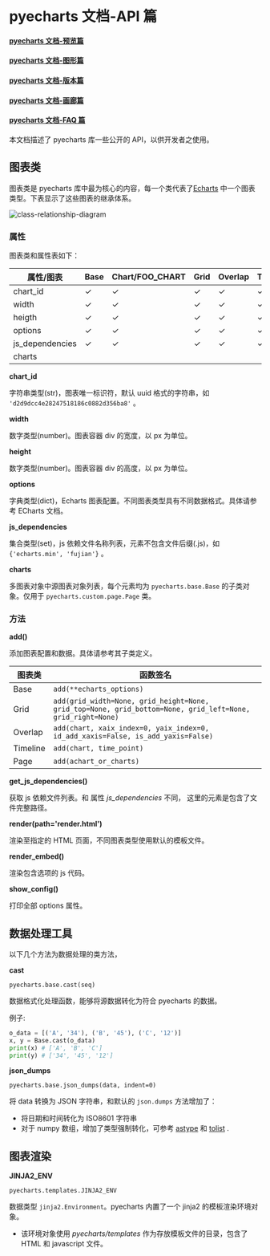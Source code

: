 # pyecharts 文档-API 篇

#### [pyecharts 文档-预览篇](https://github.com/chenjiandongx/pyecharts/blob/master/docs/zh-cn/doc_prepare.md)
#### [pyecharts 文档-图形篇](https://github.com/chenjiandongx/pyecharts/blob/master/docs/zh-cn/doc_charts.md)
#### [pyecharts 文档-版本篇](https://github.com/chenjiandongx/pyecharts/blob/master/changelog.md)
#### [pyecharts 文档-画廊篇](https://github.com/chenjiandongx/pyecharts/blob/master/docs/zh-cn/doc_gallery.md)
#### [pyecharts 文档-FAQ 篇](https://github.com/chenjiandongx/pyecharts/blob/master/docs/zh-cn/doc_faq.md)

本文档描述了 pyecharts 库一些公开的 API，以供开发者之使用。

## 图表类

图表类是 pyecharts 库中最为核心的内容，每一个类代表了[Echarts](http://echarts.baidu.com/) 中一个图表类型。下表显示了这些图表的继承体系。

![class-relationship-diagram](https://github.com/chenjiandongx/pyecharts/blob/master/images/class-relationship-diagram.png)
### 属性

图表类和属性表如下：

| 属性/图表        | Base | Chart/FOO_CHART | Grid | Overlap | Timeline | Page |
| --------------- | ---- | --------------- | ---- | ------- | -------- | ---- |
| chart_id        | ✓    | ✓               | ✓    | ✓       | ✓        |      |
| width           | ✓    | ✓               | ✓    | ✓       | ✓        |      |
| heigth          | ✓    | ✓               | ✓    | ✓       | ✓        |      |
| options         | ✓    | ✓               | ✓    | ✓       | ✓        |      |
| js_dependencies | ✓    | ✓               | ✓    | ✓       | ✓        | ✓    |
| charts          |      |                 |      |         |          | ✓    |

**chart_id**

字符串类型(str)，图表唯一标识符，默认 uuid 格式的字符串，如 `'d2d9dcc4e28247518186c0882d356ba8'` 。

**width**

数字类型(number)。图表容器 div 的宽度，以 px 为单位。

**height**

数字类型(number)。图表容器 div 的高度，以 px 为单位。

**options**

字典类型(dict)，Echarts 图表配置。不同图表类型具有不同数据格式。具体请参考 ECharts 文档。

**js_dependencies**

集合类型(set)，js 依赖文件名称列表，元素不包含文件后缀(.js)，如 `{'echarts.min', 'fujian'}` 。

**charts**

多图表对象中源图表对象列表，每个元素均为 `pyecharts.base.Base` 的子类对象。仅用于 `pyecharts.custom.page.Page` 类。

### 方法

**add()**


添加图表配置和数据。具体请参考其子类定义。

| 图表类      | 函数签名                                     |
| -------- | ---------------------------------------- |
| Base     | `add(**echarts_options)`           |
| Grid     | `add(grid_width=None, grid_height=None, grid_top=None, grid_bottom=None, grid_left=None, grid_right=None)` |
| Overlap  | `add(chart, xaix_index=0, yaix_index=0, id_add_xaxis=False, is_add_yaxis=False)` |
| Timeline | `add(chart, time_point)`           |
| Page     | `add(achart_or_charts)`            |

**get_js_dependencies()**

获取 js 依赖文件列表。和 属性 *js_dependencies* 不同， 这里的元素是包含了文件完整路径。

**render(path='render.html')**

渲染至指定的 HTML 页面，不同图表类型使用默认的模板文件。

**render_embed()**

渲染包含选项的 js 代码。

**show_config()**

打印全部 options 属性。

## 数据处理工具

以下几个方法为数据处理的类方法，

**cast**

`pyecharts.base.cast(seq)`

数据格式化处理函数，能够将源数据转化为符合 pyecharts 的数据。

例子:

```python
o_data = [('A', '34'), ('B', '45'), ('C', '12')]
x, y = Base.cast(o_data)
print(x) # ['A', 'B', 'C']
print(y) # ['34', '45', '12']
```

**json_dumps**

`pyecharts.base.json_dumps(data, indent=0)`

将 data 转换为 JSON 字符串，和默认的 `json.dumps` 方法增加了：

- 将日期和时间转化为 ISO8601 字符串
- 对于 numpy 数组，增加了类型强制转化，可参考 [astype](https://docs.scipy.org/doc/numpy/reference/generated/numpy.ndarray.astype.html) 和 [tolist](https://docs.scipy.org/doc/numpy/reference/generated/numpy.ndarray.tolist.html) .

## 图表渲染

**JINJA2_ENV**

`pyecharts.templates.JINJA2_ENV`

数据类型 `jinja2.Environment`。pyecharts 内置了一个 jinja2 的模板渲染环境对象。

- 该环境对象使用 *pyecharts/templates* 作为存放模板文件的目录，包含了 HTML 和 javascript 文件。